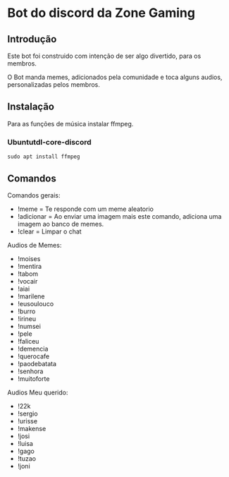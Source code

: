 # Bot do discord da Zone Gaming

## Introdução 

Este bot foi construido com intenção de ser algo divertido, para os membros. 

O Bot manda memes, adicionados pela comunidade e toca alguns audios, personalizadas pelos membros.

## Instalação 
Para as funções de música instalar ffmpeg.

### Ubuntutdl-core-discord
```console
sudo apt install ffmpeg
```

## Comandos

Comandos gerais:
- !meme = Te responde com um meme aleatorio
- !adicionar = Ao enviar uma imagem mais este comando, adiciona uma imagem ao banco de memes.
- !clear = Limpar o chat

Audios de Memes:
- !moises
- !mentira
- !tabom
- !vocair
- !aiai
- !marilene
- !eusoulouco
- !burro
- !irineu
- !numsei
- !pele
- !faliceu
- !demencia
- !querocafe
- !paodebatata
- !senhora
- !muitoforte
 
Audios Meu querido:
- !22k
- !sergio
- !urisse
- !makense
- !josi
- !luisa 
- !gago
- !tuzao
- !joni